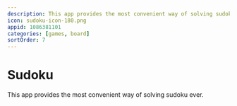 ```yaml
---
description: This app provides the most convenient way of solving sudoku ever.
icon: sudoku-icon-180.png
appid: 1086381101
categories: [games, board]
sortOrder: 7
---
```

# Sudoku

This app provides the most convenient way of solving sudoku ever.
